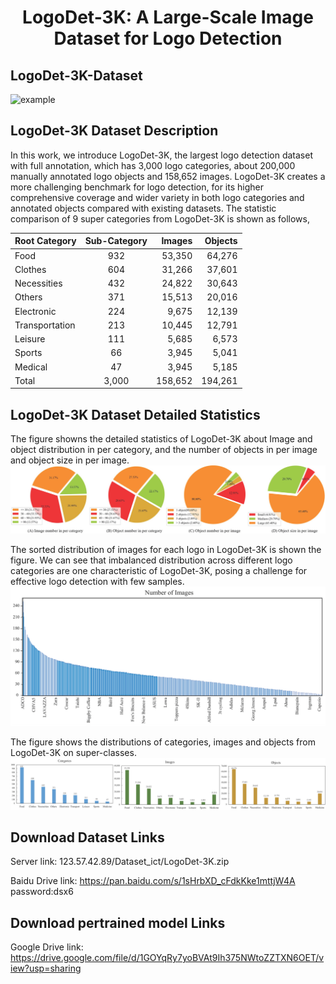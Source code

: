 # <p align="center"> LogoDet-3K: A Large-Scale Image Dataset for Logo Detection </p>

## LogoDet-3K-Dataset
![example](logo/example.png)

## LogoDet-3K Dataset Description
In this work, we introduce LogoDet-3K, the largest logo detection dataset with full annotation, which has 3,000 logo categories, about 200,000 manually annotated logo objects and 158,652 images. LogoDet-3K creates a more challenging benchmark for logo detection, for its higher comprehensive coverage and wider variety in both logo categories and annotated objects compared with existing datasets. 
The statistic comparison of 9 super categories from LogoDet-3K is shown as follows,

| Root Category | Sub-Category  | Images|Objects|
| ------------- |:-------------:| -----:| -----:|
| Food          |  932 |   53,350    | 64,276 |
| Clothes       |  604 |   31,266    | 37,601 |
| Necessities   |  432 |   24,822    | 30,643 |
| Others        |  371 |   15,513    | 20,016 |
| Electronic    |  224 |   9,675     | 12,139 |
|Transportation |  213 |   10,445    | 12,791 |
|Leisure        |  111 |   5,685     |  6,573 |
|Sports         |  66  |   3,945     |  5,041 |
|Medical        |  47  |   3,945     |  5,185 |
|Total          |  3,000 |   158,652 |194,261 |

## LogoDet-3K Dataset Detailed Statistics
The figure showns the detailed statistics of LogoDet-3K about Image and object distribution in per category, and the number
of objects in per image and object size in per image.
![example](logo/statistic.png)

The sorted distribution of images for each logo in LogoDet-3K is shown the figure. We can see that imbalanced distribution across
different logo categories are one characteristic of LogoDet-3K, posing a challenge for effective logo detection with few samples.
![example](logo/statistic_histogram.png)

The figure shows the distributions of categories, images and objects from LogoDet-3K on super-classes.
![example](logo/statistic_superclass.png)

## Download Dataset Links

Server link: 123.57.42.89/Dataset_ict/LogoDet-3K.zip

Baidu Drive link: https://pan.baidu.com/s/1sHrbXD_cFdkKke1mttjW4A password:dsx6

## Download pertrained model Links

Google Drive link: https://drive.google.com/file/d/1GOYqRy7yoBVAt9Ih375NWtoZZTXN6OET/view?usp=sharing


